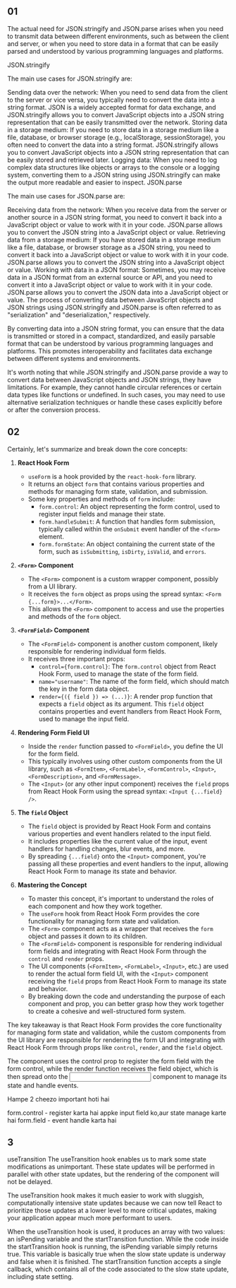 ## 01

The actual need for JSON.stringify and JSON.parse arises when you need to transmit data between different environments, such as between the client and server, or when you need to store data in a format that can be easily parsed and understood by various programming languages and platforms.

JSON.stringify

The main use cases for JSON.stringify are:

Sending data over the network: When you need to send data from the client to the server or vice versa, you typically need to convert the data into a string format. JSON is a widely accepted format for data exchange, and JSON.stringify allows you to convert JavaScript objects into a JSON string representation that can be easily transmitted over the network.
Storing data in a storage medium: If you need to store data in a storage medium like a file, database, or browser storage (e.g., localStorage, sessionStorage), you often need to convert the data into a string format. JSON.stringify allows you to convert JavaScript objects into a JSON string representation that can be easily stored and retrieved later.
Logging data: When you need to log complex data structures like objects or arrays to the console or a logging system, converting them to a JSON string using JSON.stringify can make the output more readable and easier to inspect.
JSON.parse

The main use cases for JSON.parse are:

Receiving data from the network: When you receive data from the server or another source in a JSON string format, you need to convert it back into a JavaScript object or value to work with it in your code. JSON.parse allows you to convert the JSON string into a JavaScript object or value.
Retrieving data from a storage medium: If you have stored data in a storage medium like a file, database, or browser storage as a JSON string, you need to convert it back into a JavaScript object or value to work with it in your code. JSON.parse allows you to convert the JSON string into a JavaScript object or value.
Working with data in a JSON format: Sometimes, you may receive data in a JSON format from an external source or API, and you need to convert it into a JavaScript object or value to work with it in your code. JSON.parse allows you to convert the JSON data into a JavaScript object or value.
The process of converting data between JavaScript objects and JSON strings using JSON.stringify and JSON.parse is often referred to as "serialization" and "deserialization," respectively.

By converting data into a JSON string format, you can ensure that the data is transmitted or stored in a compact, standardized, and easily parsable format that can be understood by various programming languages and platforms. This promotes interoperability and facilitates data exchange between different systems and environments.

It's worth noting that while JSON.stringify and JSON.parse provide a way to convert data between JavaScript objects and JSON strings, they have limitations. For example, they cannot handle circular references or certain data types like functions or undefined. In such cases, you may need to use alternative serialization techniques or handle these cases explicitly before or after the conversion process.

## 02

Certainly, let's summarize and break down the core concepts:

1. **React Hook Form**

   - `useForm` is a hook provided by the `react-hook-form` library.
   - It returns an object `form` that contains various properties and methods for managing form state, validation, and submission.
   - Some key properties and methods of `form` include:
     - `form.control`: An object representing the form control, used to register input fields and manage their state.
     - `form.handleSubmit`: A function that handles form submission, typically called within the `onSubmit` event handler of the `<form>` element.
     - `form.formState`: An object containing the current state of the form, such as `isSubmitting`, `isDirty`, `isValid`, and `errors`.

2. **`<Form>` Component**

   - The `<Form>` component is a custom wrapper component, possibly from a UI library.
   - It receives the `form` object as props using the spread syntax: `<Form {...form}>...</Form>`.
   - This allows the `<Form>` component to access and use the properties and methods of the `form` object.

3. **`<FormField>` Component**

   - The `<FormField>` component is another custom component, likely responsible for rendering individual form fields.
   - It receives three important props:
     - `control={form.control}`: The `form.control` object from React Hook Form, used to manage the state of the form field.
     - `name="username"`: The name of the form field, which should match the key in the form data object.
     - `render={({ field }) => (...)}`: A render prop function that expects a `field` object as its argument. This `field` object contains properties and event handlers from React Hook Form, used to manage the input field.

4. **Rendering Form Field UI**

   - Inside the `render` function passed to `<FormField>`, you define the UI for the form field.
   - This typically involves using other custom components from the UI library, such as `<FormItem>`, `<FormLabel>`, `<FormControl>`, `<Input>`, `<FormDescription>`, and `<FormMessage>`.
   - The `<Input>` (or any other input component) receives the `field` props from React Hook Form using the spread syntax: `<Input {...field} />`.

5. **The `field` Object**

   - The `field` object is provided by React Hook Form and contains various properties and event handlers related to the input field.
   - It includes properties like the current value of the input, event handlers for handling changes, blur events, and more.
   - By spreading `{...field}` onto the `<Input>` component, you're passing all these properties and event handlers to the input, allowing React Hook Form to manage its state and behavior.

6. **Mastering the Concept**
   - To master this concept, it's important to understand the roles of each component and how they work together.
   - The `useForm` hook from React Hook Form provides the core functionality for managing form state and validation.
   - The `<Form>` component acts as a wrapper that receives the `form` object and passes it down to its children.
   - The `<FormField>` component is responsible for rendering individual form fields and integrating with React Hook Form through the `control` and `render` props.
   - The UI components (`<FormItem>`, `<FormLabel>`, `<Input>`, etc.) are used to render the actual form field UI, with the `<Input>` component receiving the `field` props from React Hook Form to manage its state and behavior.
   - By breaking down the code and understanding the purpose of each component and prop, you can better grasp how they work together to create a cohesive and well-structured form system.

The key takeaway is that React Hook Form provides the core functionality for managing form state and validation, while the custom components from the UI library are responsible for rendering the form UI and integrating with React Hook Form through props like `control`, `render`, and the `field` object.

The <FormField> component uses the control prop to register the form field with the form control, while the render function receives the field object, which is then spread onto the <Input> component to manage its state and handle events.

<!-- Main point spread karo field object on the input components -->
<!--  -->

Hampe 2 cheezo important hoti hai

form.control - register karta hai appke input field ko,aur state manage karte hai
form.field - event handle karta hai

## 3

useTransition
The useTransition hook enables us to mark some state modifications as unimportant. These state updates will be performed in parallel with other state updates, but the rendering of the component will not be delayed.

The useTransition hook makes it much easier to work with sluggish, computationally intensive state updates because we can now tell React to prioritize those updates at a lower level to more critical updates, making your application appear much more performant to users.

When the useTransition hook is used, it produces an array with two values: an isPending variable and the startTransition function. While the code inside the startTransition hook is running, the isPending variable simply returns true. This variable is basically true when the slow state update is underway and false when it is finished. The startTransition function accepts a single callback, which contains all of the code associated to the slow state update, including state setting.
